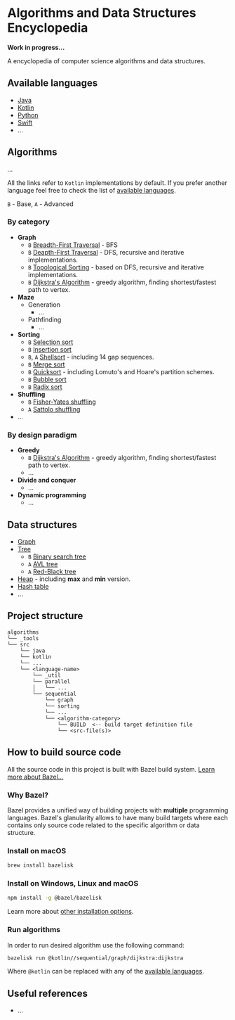 # Algorithms and Data Structures Encyclopedia
**Work in progress...**

A encyclopedia of computer science algorithms and data structures.
## Available languages
- [Java](src/java)
- [Kotlin](src/kotlin)
- [Python](src/python)
- [Swift](src/swift)
- ...
## Algorithms
...

All the links refer to `Kotlin` implementations by default. If you prefer another language feel free to check the list of [available languages](#available-languages).

`B` - Base, `A` - Advanced
### By category
- **Graph**
    - `B` [Breadth-First Traversal](src/kotlin/sequential/graph/bfs) - BFS
    - `B` [Deapth-First Traversal](src/kotlin/sequential/graph/dfs) - DFS, recursive and iterative implementations.
    - `B` [Topological Sorting](src/kotlin/sequential/graph/topologicalsort) - based on DFS, recursive and iterative implementations.
    - `B` [Dijkstra's Algorithm](src/kotlin/sequential/graph/dijkstra) - greedy algorithm, finding shortest/fastest path to vertex.
- **Maze**
    - Generation
        - ...
    - Pathfinding
        - ...
- **Sorting**
    - `B` [Selection sort](src/kotlin/sorting/selectionsort)
    - `B` [Insertion sort](src/kotlin/sorting/insertionsort)
    - `B`, `A` [Shellsort](src/kotlin/sorting/shellsort) - including 14 gap sequences.
    - `B` [Merge sort](src/kotlin/sorting/mergesort)
    - `B` [Quicksort]() - including Lomuto's and Hoare's partition schemes.
    - `B` [Bubble sort](src/kotlin/sorting/bubblesort)
    - `B` [Radix sort](src/kotlin/sorting/radixsort)
- **Shuffling**
    - `B` [Fisher-Yates shuffling](src/kotlin/shuffling/fisheryates)
    - `A` [Sattolo shuffling](src/kotlin/shuffling/sattolo)
- ...

### By design paradigm
- **Greedy**
    - `B` [Dijkstra's Algorithm](src/kotlin/sequential/graph/dijkstra) - greedy algorithm, finding shortest/fastest path to vertex.
    - ...
- **Divide and conquer**
    - ...
- **Dynamic programming**
    - ...
    
    



## Data structures
- [Graph]()
- [Tree]()
    - `B` [Binary search tree]()
    - `A` [AVL tree]()
    - `A` [Red-Black tree]()
- [Heap]() - including **max** and **min** version.
- [Hash table]()
- ...
## Project structure
```
algorithms
└── _tools
└── src
    └── java
    └── kotlіn
    └── ...
    └── <language-name>
        └── _util
        └── parallel
        │   └── ...
        └── sequential
            └── graph
            └── sorting
            └── ...
            └── <algorithm-category>
                └── BUILD  <-- build target definition file
                └── <src-file(s)>
```
## How to build source code
All the source code in this project is built with Bazel build system. [Learn more about Bazel...](https://bazel.build/)

### Why Bazel?
Bazel provides a unified way of building projects with **multiple** programming languages. Bazel's glanularity allows to have many build targets where each contains only source code related to the specific algorithm or data structure.

### Install on macOS

```bash
brew install bazelisk
```
### Install on Windows, Linux and macOS
```bash
npm install -g @bazel/bazelisk
```
Learn more about [other installation options](https://docs.bazel.build/versions/master/install-bazelisk.html).
### Run algorithms
In order to run desired algorithm use the following command:
```bash
bazelisk run @kotlіn//sequential/graph/dijkstra:dijkstra
```
Where `@kotlin` can be replaced with any of the [available languages](#available-languages).
## Useful references
- ...